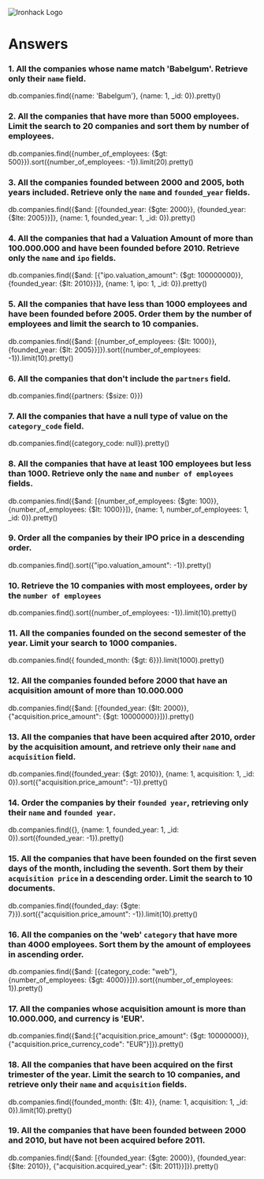 ![Ironhack Logo](https://i.imgur.com/1QgrNNw.png)

# Answers

### 1. All the companies whose name match 'Babelgum'. Retrieve only their `name` field.

db.companies.find({name: 'Babelgum'}, {name: 1, _id: 0}).pretty()

### 2. All the companies that have more than 5000 employees. Limit the search to 20 companies and sort them by **number of employees**.

db.companies.find({number_of_employees: {$gt: 500}}).sort({number_of_employees: -1}).limit(20).pretty()

### 3. All the companies founded between 2000 and 2005, both years included. Retrieve only the `name` and `founded_year` fields.

db.companies.find({$and: [{founded_year: {$gte: 2000}}, {founded_year: {$lte: 2005}}]},  {name: 1, founded_year: 1, _id: 0}).pretty()

### 4. All the companies that had a Valuation Amount of more than 100.000.000 and have been founded before 2010. Retrieve only the `name` and `ipo` fields.

db.companies.find({$and: [{"ipo.valuation_amount": {$gt: 100000000}}, {founded_year: {$lt: 2010}}]}, {name: 1, ipo: 1, _id: 0}).pretty()

### 5. All the companies that have less than 1000 employees and have been founded before 2005. Order them by the number of employees and limit the search to 10 companies.

db.companies.find({$and: [{number_of_employees: {$lt: 1000}}, {founded_year: {$lt: 2005}}]}).sort({number_of_employees: -1}).limit(10).pretty()

### 6. All the companies that don't include the `partners` field.

db.companies.find({partners: {$size: 0}})

### 7. All the companies that have a null type of value on the `category_code` field.

db.companies.find({category_code: null}).pretty()

### 8. All the companies that have at least 100 employees but less than 1000. Retrieve only the `name` and `number of employees` fields.

db.companies.find({$and: [{number_of_employees: {$gte: 100}}, {number_of_employees: {$lt: 1000}}]},  {name: 1, number_of_employees: 1, _id: 0}).pretty()

### 9. Order all the companies by their IPO price in a descending order.

db.companies.find().sort({"ipo.valuation_amount": -1}).pretty()

### 10. Retrieve the 10 companies with most employees, order by the `number of employees`

db.companies.find().sort({number_of_employees: -1}).limit(10).pretty()

### 11. All the companies founded on the second semester of the year. Limit your search to 1000 companies.

db.companies.find({ founded_month: {$gt: 6}}).limit(1000).pretty()


### 12. All the companies founded before 2000 that have an acquisition amount of more than 10.000.000

db.companies.find({$and: [{founded_year: {$lt: 2000}}, {"acquisition.price_amount": {$gt: 10000000}}]}).pretty()

### 13. All the companies that have been acquired after 2010, order by the acquisition amount, and retrieve only their `name` and `acquisition` field.

db.companies.find({founded_year: {$gt: 2010}}, {name: 1, acquisition: 1, _id: 0}).sort({"acquisition.price_amount": -1}).pretty()

### 14. Order the companies by their `founded year`, retrieving only their `name` and `founded year`.

db.companies.find({}, {name: 1, founded_year: 1, _id: 0}).sort({founded_year: -1}).pretty()

### 15. All the companies that have been founded on the first seven days of the month, including the seventh. Sort them by their `acquisition price` in a descending order. Limit the search to 10 documents.

db.companies.find({founded_day: {$gte: 7}}).sort({"acquisition.price_amount": -1}).limit(10).pretty()

### 16. All the companies on the 'web' `category` that have more than 4000 employees. Sort them by the amount of employees in ascending order.

db.companies.find({$and: [{category_code: "web"}, {number_of_employees: {$gt: 4000}}]}).sort({number_of_employees: 1}).pretty()

### 17. All the companies whose acquisition amount is more than 10.000.000, and currency is 'EUR'.

db.companies.find({$and:[{"acquisition.price_amount": {$gt: 10000000}}, {"acquisition.price_currency_code": "EUR"}]}).pretty()

### 18. All the companies that have been acquired on the first trimester of the year. Limit the search to 10 companies, and retrieve only their `name` and `acquisition` fields.

db.companies.find({founded_month: {$lt: 4}}, {name: 1, acquisition: 1, _id: 0}).limit(10).pretty()

### 19. All the companies that have been founded between 2000 and 2010, but have not been acquired before 2011.

db.companies.find({$and: [{founded_year: {$gte: 2000}}, {founded_year: {$lte: 2010}}, {"acquisition.acquired_year": {$lt: 2011}}]}).pretty()
